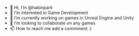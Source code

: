 - 👋 Hi, I’m @habinpark
- 👀 I’m interested in Game Development 
- 🌱 I’m currently working on games in Unreal Engine and Unity
- 💞️ I’m looking to collaborate on any games
- 📫 How to reach me add a commment :)

<!---
habinpark/habinpark is a ✨ special ✨ repository because its `README.md` (this file) appears on your GitHub profile.
You can click the Preview link to take a look at your changes.
--->
